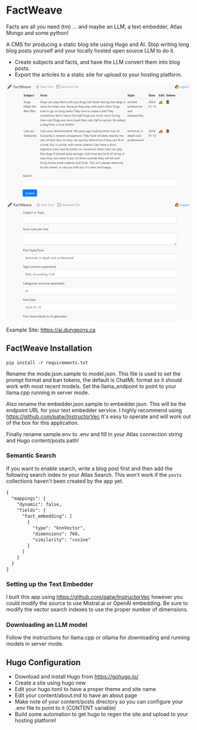 # FactWeave

Facts are all you need (tm) ... and maybe an LLM, a text embedder, Atlas Mongo and some python!

A CMS for producing a static blog site using Hugo and AI. Stop writing long blog posts yourself and your locally hosted open source LLM to do it.

* Create subjects and facts, and have the LLM convert them into blog posts.  
* Export the articles to a static site for upload to your hosting platform.

![FactWeave UI Screenshot](images/ui.png)
![Factweave New Post](images/newpost.png)

Example Site:  https://ai.dungeons.ca

## FactWeave Installation

```
pip install -r requirements.txt
```

Rename the mode.json.sample to model.json.  This file is used to set the prompt format and ban tokens, the default is ChatML format so it should work with most recent models.  Set the llama_endpoint to point to your llama.cpp running in server mode.

Also rename the embedder.json.sample to embedder.json.  This will be the endpoint URL for your text embedder service.  I highly recommend using https://github.com/patw/InstructorVec  It's easy to operate and will work out of the box for this application.

Finally rename sample.env to .env and fill in your Atlas connection string and Hugo content/posts path!

### Semantic Search

If you want to enable search, write a blog post first and then add the following search index to your Atlas Search.  This won't work if the ```posts``` collections haven't been created by the app yet.

```
{
  "mappings": {
    "dynamic": false,
    "fields": {
      "fact_embedding": [
        {
          "type": "knnVector",
          "dimensions": 768,
          "similarity": "cosine"
        }
      ]
    }
  }
}
```

### Setting up the Text Embedder

I built this app using https://github.com/patw/InstructorVec however you could modify the source to use Mistral.ai or OpenAI embedding.  Be sure to modify the vector search indexes to use the proper number of dimensions.  

### Downloading an LLM model

Follow the instructions for llama.cpp or ollama for downloading and running models in server mode.

## Hugo Configuration

* Download and install Hugo from https://gohugo.io/ 
* Create a site using hugo new <site>
* Edit your hugo.toml to have a proper theme and site name
* Edit your content/about.md to have an about page
* Make note of your content/posts directory so you can configure your .env file to point to it (CONTENT variable)
* Build some automation to get hugo to regen the site and upload to your hosting platform!